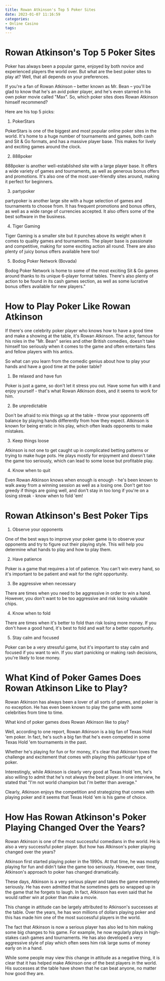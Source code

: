 ```yaml
---
title: Rowan Atkinson's Top 5 Poker Sites
date: 2023-01-07 11:16:59
categories:
- Online Casino
tags:
---
```



#  Rowan Atkinson's Top 5 Poker Sites

Poker has always been a popular game, enjoyed by both novice and experienced players the world over. But what are the best poker sites to play at? Well, that all depends on your preferences.

If you're a fan of Rowan Atkinson – better known as Mr. Bean – you'll be glad to know that he's an avid poker player, and he's even starred in his own poker movie called "Max". So, which poker sites does Rowan Atkinson himself recommend?

Here are his top 5 picks:

1. PokerStars

PokerStars is one of the biggest and most popular online poker sites in the world. It's home to a huge number of tournaments and games, both cash and Sit & Go formats, and has a massive player base. This makes for lively and exciting games around the clock.

2. 888poker

888poker is another well-established site with a large player base. It offers a wide variety of games and tournaments, as well as generous bonus offers and promotions. It's also one of the most user-friendly sites around, making it perfect for beginners.

3. partypoker

partypoker is another large site with a huge selection of games and tournaments to choose from. It has frequent promotions and bonus offers, as well as a wide range of currencies accepted. It also offers some of the best software in the business.

4. Tiger Gaming

Tiger Gaming is a smaller site but it punches above its weight when it comes to quality games and tournaments. The player base is passionate and competitive, making for some exciting action all round. There are also plenty of juicy bonus offers available here too!

5. Bodog Poker Network (Bovada)

Bodog Poker Network is home to some of the most exciting Sit & Go games around thanks to its unique 6-player format tables. There's also plenty of action to be found in its cash games section, as well as some lucrative bonus offers available for new players."

#  How to Play Poker Like Rowan Atkinson

If there's one celebrity poker player who knows how to have a good time and make a showing at the table, it's Rowan Atkinson. The actor, famous for his roles in the "Mr. Bean" series and other British comedies, doesn't take himself too seriously when it comes to the game and often entertains fans and fellow players with his antics.

So what can you learn from the comedic genius about how to play your hands and have a good time at the poker table?

1. Be relaxed and have fun

Poker is just a game, so don't let it stress you out. Have some fun with it and enjoy yourself - that's what Rowan Atkinson does, and it seems to work for him.

2. Be unpredictable

Don't be afraid to mix things up at the table - throw your opponents off balance by playing hands differently from how they expect. Atkinson is known for being erratic in his play, which often leads opponents to make mistakes.

3. Keep things loose

Atkinson is not one to get caught up in complicated betting patterns or trying to make huge pots. He plays mostly for enjoyment and doesn't take the game too seriously, which can lead to some loose but profitable play.

4. Know when to quit

Even Rowan Atkinson knows when enough is enough - he's been known to walk away from a winning session as well as a losing one. Don't get too greedy if things are going well, and don't stay in too long if you're on a losing streak - know when to fold 'em!

#  Rowan Atkinson's Best Poker Tips

1. Observe your opponents

One of the best ways to improve your poker game is to observe your opponents and try to figure out their playing style. This will help you determine what hands to play and how to play them.

2. Have patience

Poker is a game that requires a lot of patience. You can't win every hand, so it's important to be patient and wait for the right opportunity.

3. Be aggressive when necessary

There are times when you need to be aggressive in order to win a hand. However, you don't want to be too aggressive and risk losing valuable chips.

4. Know when to fold

There are times when it's better to fold than risk losing more money. If you don't have a good hand, it's best to fold and wait for a better opportunity.

5. Stay calm and focused

Poker can be a very stressful game, but it's important to stay calm and focused if you want to win. If you start panicking or making rash decisions, you're likely to lose money.

#  What Kind of Poker Games Does Rowan Atkinson Like to Play?

Rowan Atkinson has always been a lover of all sorts of games, and poker is no exception. He has even been known to play the game with some celebrities from time to time.

What kind of poker games does Rowan Atkinson like to play?

Well, according to one report, Rowan Atkinson is a big fan of Texas Hold 'em poker. In fact, he's such a big fan that he's even competed in some Texas Hold 'em tournaments in the past.

Whether he's playing for fun or for money, it's clear that Atkinson loves the challenge and excitement that comes with playing this particular type of poker.

Interestingly, while Atkinson is clearly very good at Texas Hold 'em, he's also willing to admit that he's not always the best player. In one interview, he stated that "I'm not world champion but I'm better than average."

Clearly, Atkinson enjoys the competition and strategizing that comes with playing poker and it seems that Texas Hold 'em is his game of choice.

#  How Has Rowan Atkinson's Poker Playing Changed Over the Years?

Rowan Atkinson is one of the most successful comedians in the world. He is also a very successful poker player. But how has Atkinson's poker playing changed over the years?

Atkinson first started playing poker in the 1990s. At that time, he was mostly playing for fun and didn't take the game too seriously. However, over time, Atkinson's approach to poker has changed dramatically.

These days, Atkinson is a very serious player and takes the game extremely seriously. He has even admitted that he sometimes gets so wrapped up in the game that he forgets to laugh. In fact, Atkinson has even said that he would rather win at poker than make a movie.

This change in attitude can be largely attributed to Atkinson's successes at the table. Over the years, he has won millions of dollars playing poker and this has made him one of the most successful players in the world.

The fact that Atkinson is now a serious player has also led to him making some big changes to his game. For example, he now regularly plays in high-stakes cash games and tournaments. He has also developed a very aggressive style of play which often sees him risk large sums of money early on in a hand.

While some people may view this change in attitude as a negative thing, it is clear that it has helped make Atkinson one of the best players in the world. His successes at the table have shown that he can beat anyone, no matter how good they are.